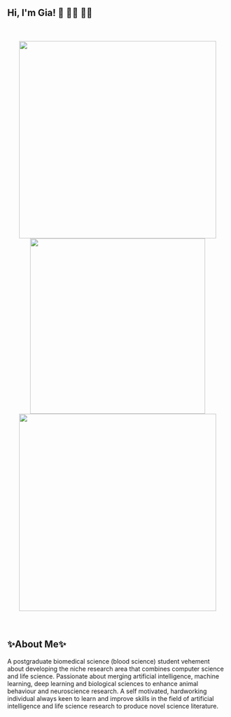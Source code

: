 ## Hi, I'm Gia! 👋 :woman_technologist: :woman_scientist: 

<!--
**G-Hepburn/G-Hepburn** is a ✨ _special_ ✨ repository because its `README.md` (this file) appears on your GitHub profile.

Here are some ideas to get you started:

- 🔭 I’m currently working on ...
- 🌱 I’m currently learning ...
- 👯 I’m looking to collaborate on ...
- 🤔 I’m looking for help with ...
- 💬 Ask me about ...
- 📫 How to reach me: ...
- 😄 Pronouns: ...
- ⚡ Fun fact: ...
-->

<br />
<br />
<div id="header" align="center">
  <img src="https://media.giphy.com/media/xT0BKr4MvHdohFTe6s/giphy.gif" width="450"/>
</div>


<div id="header" align="center">
  <img src="https://media.giphy.com/media/zdhgBtpANvh6G6ERNz/giphy.gif" width="400"/>
  <img src="https://compote.slate.com/images/30cde9b2-65c2-4a5c-9fe2-4d5ffe5b2c81.gif?width=2200" width="450"/>
</div>

<br />
<br />

<h2> ✨About Me✨  </h2>

A postgraduate biomedical science (blood science) student vehement about developing the niche research area that combines computer science and life science. Passionate about merging artificial intelligence, machine learning, deep learning and biological sciences to enhance animal behaviour and neuroscience research. A self motivated, hardworking individual always keen to learn and improve skills in the field of artificial intelligence and life science research to produce novel science literature.

<br />
<br />
<br />

